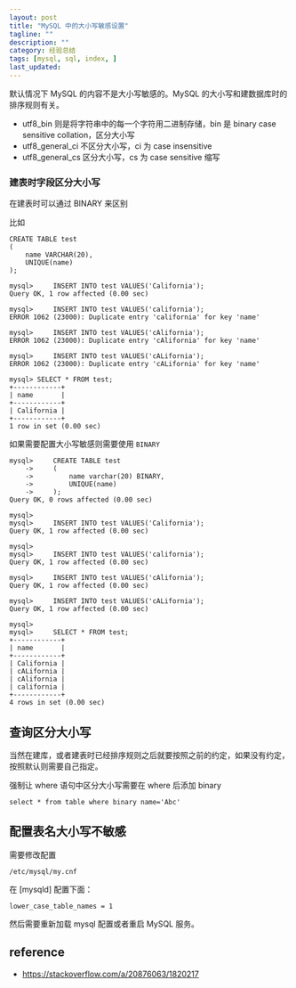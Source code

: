 ```yaml
---
layout: post
title: "MySQL 中的大小写敏感设置"
tagline: ""
description: ""
category: 经验总结
tags: [mysql, sql, index, ]
last_updated:
---
```



默认情况下 MySQL 的内容不是大小写敏感的。MySQL 的大小写和建数据库时的排序规则有关。

- utf8_bin 则是将字符串中的每一个字符用二进制存储，bin 是 binary case sensitive collation，区分大小写
- utf8_general_ci 不区分大小写，ci 为 case insensitive
- utf8_general_cs 区分大小写，cs 为 case sensitive 缩写


### 建表时字段区分大小写
在建表时可以通过 BINARY 来区别

比如

    CREATE TABLE test
    (
        name VARCHAR(20),
        UNIQUE(name)
    );

    mysql>     INSERT INTO test VALUES('California');
    Query OK, 1 row affected (0.00 sec)

    mysql>     INSERT INTO test VALUES('california');
    ERROR 1062 (23000): Duplicate entry 'california' for key 'name'

    mysql>     INSERT INTO test VALUES('cAlifornia');
    ERROR 1062 (23000): Duplicate entry 'cAlifornia' for key 'name'

    mysql>     INSERT INTO test VALUES('cALifornia');
    ERROR 1062 (23000): Duplicate entry 'cALifornia' for key 'name'

    mysql> SELECT * FROM test;
    +------------+
    | name       |
    +------------+
    | California |
    +------------+
    1 row in set (0.00 sec)

如果需要配置大小写敏感则需要使用 `BINARY`

    mysql>     CREATE TABLE test
        ->     (
        ->         name varchar(20) BINARY,
        ->         UNIQUE(name)
        ->     );
    Query OK, 0 rows affected (0.00 sec)

    mysql>
    mysql>     INSERT INTO test VALUES('California');
    Query OK, 1 row affected (0.00 sec)

    mysql>
    mysql>     INSERT INTO test VALUES('california');
    Query OK, 1 row affected (0.00 sec)

    mysql>     INSERT INTO test VALUES('cAlifornia');
    Query OK, 1 row affected (0.00 sec)

    mysql>     INSERT INTO test VALUES('cALifornia');
    Query OK, 1 row affected (0.00 sec)

    mysql>
    mysql>     SELECT * FROM test;
    +------------+
    | name       |
    +------------+
    | California |
    | cALifornia |
    | cAlifornia |
    | california |
    +------------+
    4 rows in set (0.00 sec)


## 查询区分大小写
当然在建库，或者建表时已经排序规则之后就要按照之前的约定，如果没有约定，按照默认则需要自己指定。

强制让 where 语句中区分大小写需要在 where 后添加 binary

    select * from table where binary name='Abc'


## 配置表名大小写不敏感
需要修改配置

    /etc/mysql/my.cnf

在 [mysqld] 配置下面：

    lower_case_table_names = 1

然后需要重新加载 mysql 配置或者重启 MySQL 服务。


## reference

- <https://stackoverflow.com/a/20876063/1820217>
